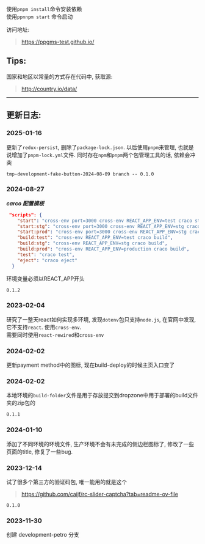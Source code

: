 使用`pnpm install`命令安装依赖  
使用`ppnnpm start` 命令启动

访问地址: 
> https://ppgms-test.github.io/ 

## Tips: 
国家和地区以常量的方式存在代码中, 获取源:
> http://country.io/data/

---
## 更新日志:
### 2025-01-16
更新了`redux-persist`, 删除了`package-lock.json`. 以后使用`pnpm`来管理, 也就是说增加了`pnpm-lock.yml`文件. 同时存在`npm`和`pnpm`两个包管理工具的话, 依赖会冲突

`tmp-development-fake-button-2024-08-09 branch -- 0.1.0`   
### 2024-08-27
***carco 配置模板***
```json
 "scripts": {
    "start": "cross-env port=3000 cross-env REACT_APP_ENV=test craco start FAST_REFRESH=true",
    "start:stg": "cross-env port=3000 cross-env REACT_APP_ENV=stg craco start FAST_REFRESH=true",
    "start:prod": "cross-env port=3000 cross-env REACT_APP_ENV=stg craco start FAST_REFRESH=true",
    "build:test": "cross-env REACT_APP_ENV=test craco build",
    "build:stg": "cross-env REACT_APP_ENV=stg craco build",
    "build:prod": "cross-env REACT_APP_ENV=production craco build",
    "test": "craco test",
    "eject": "craco eject"
  }
```
环境变量必须以REACT_APP开头

`0.1.2` 
### 2023-02-04
研究了一整天react如何实现多环境, 发现`dotenv`包只支持`node.js`, 在官网中发现, 它不支持`react`. 使用`cross-env`.  
需要同时使用`react-rewired`和`cross-env`

### 2024-02-02
更新payment method中的图标, 现在build-deploy的时候主页入口变了

### 2024-02-02
本地环境的`build-folder`文件是用于存放提交到dropzone中用于部署的build文件夹的zip包的

`0.1.1` 
### 2024-01-10
添加了不同环境的环境文件, 生产环境不会有未完成的侧边栏图标了, 修改了一些页面的title, 修复了一些bug.

### 2023-12-14

试了很多个第三方的验证码包, 唯一能用的就是这个
> https://github.com/caijf/rc-slider-captcha?tab=readme-ov-file

`0.1.0` 
### 2023-11-30
创建 development-petro 分支
